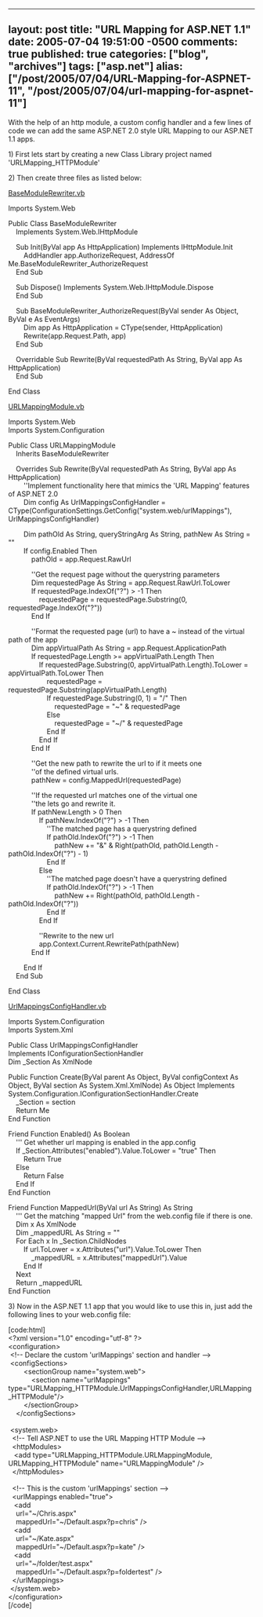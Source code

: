   ---
  layout: post
  title: "URL Mapping for ASP.NET 1.1"
  date: 2005-07-04 19:51:00 -0500
  comments: true
  published: true
  categories: ["blog", "archives"]
  tags: ["asp.net"]
  alias: ["/post/2005/07/04/URL-Mapping-for-ASPNET-11", "/post/2005/07/04/url-mapping-for-aspnet-11"]
  ---
<!-- more -->
<p>With the help of an http module, a custom config handler and a few lines of code we can add the same ASP.NET 2.0 style URL Mapping to our ASP.NET 1.1 apps.</p>
<p>1) First lets start by creating a new Class Library project named 'URLMapping_HTTPModule'</p>
<p>2) Then create three files as listed below:</p>
<p><span style="text-decoration: underline;">BaseModuleRewriter.vb</span></p>
<p>Imports System.Web</p>
<p>Public Class BaseModuleRewriter<br /> &nbsp;&nbsp;&nbsp; Implements System.Web.IHttpModule</p>
<p>&nbsp;&nbsp;&nbsp; Sub Init(ByVal app As HttpApplication) Implements IHttpModule.Init<br /> &nbsp;&nbsp;&nbsp;&nbsp;&nbsp;&nbsp;&nbsp; AddHandler app.AuthorizeRequest, AddressOf Me.BaseModuleRewriter_AuthorizeRequest<br /> &nbsp;&nbsp;&nbsp; End Sub</p>
<p>&nbsp;&nbsp;&nbsp; Sub Dispose() Implements System.Web.IHttpModule.Dispose<br /> &nbsp;&nbsp;&nbsp; End Sub</p>
<p>&nbsp;&nbsp;&nbsp; Sub BaseModuleRewriter_AuthorizeRequest(ByVal sender As Object, ByVal e As EventArgs)<br /> &nbsp;&nbsp;&nbsp;&nbsp;&nbsp;&nbsp;&nbsp; Dim app As HttpApplication = CType(sender, HttpApplication)<br /> &nbsp;&nbsp;&nbsp;&nbsp;&nbsp;&nbsp;&nbsp; Rewrite(app.Request.Path, app)<br /> &nbsp;&nbsp;&nbsp; End Sub</p>
<p>&nbsp;&nbsp;&nbsp; Overridable Sub Rewrite(ByVal requestedPath As String, ByVal app As HttpApplication)<br /> &nbsp;&nbsp;&nbsp; End Sub</p>
<p>End Class</p>
<p><span style="text-decoration: underline;">URLMappingModule.vb</span></p>
<p>Imports System.Web<br /> Imports System.Configuration</p>
<p>Public Class URLMappingModule<br /> &nbsp;&nbsp;&nbsp; Inherits BaseModuleRewriter</p>
<p>&nbsp;&nbsp;&nbsp; Overrides Sub Rewrite(ByVal requestedPath As String, ByVal app As HttpApplication)<br /> &nbsp;&nbsp;&nbsp;&nbsp;&nbsp;&nbsp;&nbsp; ''Implement functionality here that mimics the 'URL Mapping' features of ASP.NET 2.0<br /> &nbsp;&nbsp;&nbsp;&nbsp;&nbsp;&nbsp;&nbsp; Dim config As UrlMappingsConfigHandler = CType(ConfigurationSettings.GetConfig("system.web/urlMappings"), UrlMappingsConfigHandler)</p>
<p>&nbsp;&nbsp;&nbsp;&nbsp;&nbsp;&nbsp;&nbsp; Dim pathOld As String, queryStringArg As String, pathNew As String = ""<br /> &nbsp;&nbsp;&nbsp;&nbsp;&nbsp;&nbsp;&nbsp; If config.Enabled Then<br /> &nbsp;&nbsp;&nbsp;&nbsp;&nbsp;&nbsp;&nbsp;&nbsp;&nbsp;&nbsp;&nbsp; pathOld = app.Request.RawUrl</p>
<p>&nbsp;&nbsp;&nbsp;&nbsp;&nbsp;&nbsp;&nbsp;&nbsp;&nbsp;&nbsp;&nbsp; ''Get the request page without the querystring parameters<br /> &nbsp;&nbsp;&nbsp;&nbsp;&nbsp;&nbsp;&nbsp;&nbsp;&nbsp;&nbsp;&nbsp; Dim requestedPage As String = app.Request.RawUrl.ToLower<br /> &nbsp;&nbsp;&nbsp;&nbsp;&nbsp;&nbsp;&nbsp;&nbsp;&nbsp;&nbsp;&nbsp; If requestedPage.IndexOf("?") &gt; -1 Then<br /> &nbsp;&nbsp;&nbsp;&nbsp;&nbsp;&nbsp;&nbsp;&nbsp;&nbsp;&nbsp;&nbsp;&nbsp;&nbsp;&nbsp;&nbsp; requestedPage = requestedPage.Substring(0, requestedPage.IndexOf("?"))<br /> &nbsp;&nbsp;&nbsp;&nbsp;&nbsp;&nbsp;&nbsp;&nbsp;&nbsp;&nbsp;&nbsp; End If</p>
<p>&nbsp;&nbsp;&nbsp;&nbsp;&nbsp;&nbsp;&nbsp;&nbsp;&nbsp;&nbsp;&nbsp; ''Format the requested page (url) to have a ~ instead of the virtual path of the app<br /> &nbsp;&nbsp;&nbsp;&nbsp;&nbsp;&nbsp;&nbsp;&nbsp;&nbsp;&nbsp;&nbsp; Dim appVirtualPath As String = app.Request.ApplicationPath<br /> &nbsp;&nbsp;&nbsp;&nbsp;&nbsp;&nbsp;&nbsp;&nbsp;&nbsp;&nbsp;&nbsp; If requestedPage.Length &gt;= appVirtualPath.Length Then<br /> &nbsp;&nbsp;&nbsp;&nbsp;&nbsp;&nbsp;&nbsp;&nbsp;&nbsp;&nbsp;&nbsp;&nbsp;&nbsp;&nbsp;&nbsp; If requestedPage.Substring(0, appVirtualPath.Length).ToLower = appVirtualPath.ToLower Then<br /> &nbsp;&nbsp;&nbsp;&nbsp;&nbsp;&nbsp;&nbsp;&nbsp;&nbsp;&nbsp;&nbsp;&nbsp;&nbsp;&nbsp;&nbsp;&nbsp;&nbsp;&nbsp;&nbsp; requestedPage = requestedPage.Substring(appVirtualPath.Length)<br /> &nbsp;&nbsp;&nbsp;&nbsp;&nbsp;&nbsp;&nbsp;&nbsp;&nbsp;&nbsp;&nbsp;&nbsp;&nbsp;&nbsp;&nbsp;&nbsp;&nbsp;&nbsp;&nbsp; If requestedPage.Substring(0, 1) = "/" Then<br /> &nbsp;&nbsp;&nbsp;&nbsp;&nbsp;&nbsp;&nbsp;&nbsp;&nbsp;&nbsp;&nbsp;&nbsp;&nbsp;&nbsp;&nbsp;&nbsp;&nbsp;&nbsp;&nbsp;&nbsp;&nbsp;&nbsp;&nbsp; requestedPage = "~" &amp; requestedPage<br /> &nbsp;&nbsp;&nbsp;&nbsp;&nbsp;&nbsp;&nbsp;&nbsp;&nbsp;&nbsp;&nbsp;&nbsp;&nbsp;&nbsp;&nbsp;&nbsp;&nbsp;&nbsp;&nbsp; Else<br /> &nbsp;&nbsp;&nbsp;&nbsp;&nbsp;&nbsp;&nbsp;&nbsp;&nbsp;&nbsp;&nbsp;&nbsp;&nbsp;&nbsp;&nbsp;&nbsp;&nbsp;&nbsp;&nbsp;&nbsp;&nbsp;&nbsp;&nbsp; requestedPage = "~/" &amp; requestedPage<br /> &nbsp;&nbsp;&nbsp;&nbsp;&nbsp;&nbsp;&nbsp;&nbsp;&nbsp;&nbsp;&nbsp;&nbsp;&nbsp;&nbsp;&nbsp;&nbsp;&nbsp;&nbsp;&nbsp; End If<br /> &nbsp;&nbsp;&nbsp;&nbsp;&nbsp;&nbsp;&nbsp;&nbsp;&nbsp;&nbsp;&nbsp;&nbsp;&nbsp;&nbsp;&nbsp; End If<br /> &nbsp;&nbsp;&nbsp;&nbsp;&nbsp;&nbsp;&nbsp;&nbsp;&nbsp;&nbsp;&nbsp; End If</p>
<p>&nbsp;&nbsp;&nbsp;&nbsp;&nbsp;&nbsp;&nbsp;&nbsp;&nbsp;&nbsp;&nbsp; ''Get the new path to rewrite the url to if it meets one<br /> &nbsp;&nbsp;&nbsp;&nbsp;&nbsp;&nbsp;&nbsp;&nbsp;&nbsp;&nbsp;&nbsp; ''of the defined virtual urls.<br /> &nbsp;&nbsp;&nbsp;&nbsp;&nbsp;&nbsp;&nbsp;&nbsp;&nbsp;&nbsp;&nbsp; pathNew = config.MappedUrl(requestedPage)</p>
<p>&nbsp;&nbsp;&nbsp;&nbsp;&nbsp;&nbsp;&nbsp;&nbsp;&nbsp;&nbsp;&nbsp; ''If the requested url matches one of the virtual one<br /> &nbsp;&nbsp;&nbsp;&nbsp;&nbsp;&nbsp;&nbsp;&nbsp;&nbsp;&nbsp;&nbsp; ''the lets go and rewrite it.<br /> &nbsp;&nbsp;&nbsp;&nbsp;&nbsp;&nbsp;&nbsp;&nbsp;&nbsp;&nbsp;&nbsp; If pathNew.Length &gt; 0 Then<br /> &nbsp;&nbsp;&nbsp;&nbsp;&nbsp;&nbsp;&nbsp;&nbsp;&nbsp;&nbsp;&nbsp;&nbsp;&nbsp;&nbsp;&nbsp; If pathNew.IndexOf("?") &gt; -1 Then<br /> &nbsp;&nbsp;&nbsp;&nbsp;&nbsp;&nbsp;&nbsp;&nbsp;&nbsp;&nbsp;&nbsp;&nbsp;&nbsp;&nbsp;&nbsp;&nbsp;&nbsp;&nbsp;&nbsp; ''The matched page has a querystring defined<br /> &nbsp;&nbsp;&nbsp;&nbsp;&nbsp;&nbsp;&nbsp;&nbsp;&nbsp;&nbsp;&nbsp;&nbsp;&nbsp;&nbsp;&nbsp;&nbsp;&nbsp;&nbsp;&nbsp; If pathOld.IndexOf("?") &gt; -1 Then<br /> &nbsp;&nbsp;&nbsp;&nbsp;&nbsp;&nbsp;&nbsp;&nbsp;&nbsp;&nbsp;&nbsp;&nbsp;&nbsp;&nbsp;&nbsp;&nbsp;&nbsp;&nbsp;&nbsp;&nbsp;&nbsp;&nbsp;&nbsp; pathNew += "&amp;" &amp; Right(pathOld, pathOld.Length - pathOld.IndexOf("?") - 1)<br /> &nbsp;&nbsp;&nbsp;&nbsp;&nbsp;&nbsp;&nbsp;&nbsp;&nbsp;&nbsp;&nbsp;&nbsp;&nbsp;&nbsp;&nbsp;&nbsp;&nbsp;&nbsp;&nbsp; End If<br /> &nbsp;&nbsp;&nbsp;&nbsp;&nbsp;&nbsp;&nbsp;&nbsp;&nbsp;&nbsp;&nbsp;&nbsp;&nbsp;&nbsp;&nbsp; Else<br /> &nbsp;&nbsp;&nbsp;&nbsp;&nbsp;&nbsp;&nbsp;&nbsp;&nbsp;&nbsp;&nbsp;&nbsp;&nbsp;&nbsp;&nbsp;&nbsp;&nbsp;&nbsp;&nbsp; ''The matched page doesn't have a querystring defined<br /> &nbsp;&nbsp;&nbsp;&nbsp;&nbsp;&nbsp;&nbsp;&nbsp;&nbsp;&nbsp;&nbsp;&nbsp;&nbsp;&nbsp;&nbsp;&nbsp;&nbsp;&nbsp;&nbsp; If pathOld.IndexOf("?") &gt; -1 Then<br /> &nbsp;&nbsp;&nbsp;&nbsp;&nbsp;&nbsp;&nbsp;&nbsp;&nbsp;&nbsp;&nbsp;&nbsp;&nbsp;&nbsp;&nbsp;&nbsp;&nbsp;&nbsp;&nbsp;&nbsp;&nbsp;&nbsp;&nbsp; pathNew += Right(pathOld, pathOld.Length - pathOld.IndexOf("?"))<br /> &nbsp;&nbsp;&nbsp;&nbsp;&nbsp;&nbsp;&nbsp;&nbsp;&nbsp;&nbsp;&nbsp;&nbsp;&nbsp;&nbsp;&nbsp;&nbsp;&nbsp;&nbsp;&nbsp; End If<br /> &nbsp;&nbsp;&nbsp;&nbsp;&nbsp;&nbsp;&nbsp;&nbsp;&nbsp;&nbsp;&nbsp;&nbsp;&nbsp;&nbsp;&nbsp; End If</p>
<p>&nbsp;&nbsp;&nbsp;&nbsp;&nbsp;&nbsp;&nbsp;&nbsp;&nbsp;&nbsp;&nbsp;&nbsp;&nbsp;&nbsp;&nbsp; ''Rewrite to the new url<br /> &nbsp;&nbsp;&nbsp;&nbsp;&nbsp;&nbsp;&nbsp;&nbsp;&nbsp;&nbsp;&nbsp;&nbsp;&nbsp;&nbsp;&nbsp; app.Context.Current.RewritePath(pathNew)<br /> &nbsp;&nbsp;&nbsp;&nbsp;&nbsp;&nbsp;&nbsp;&nbsp;&nbsp;&nbsp;&nbsp; End If</p>
<p>&nbsp;&nbsp;&nbsp;&nbsp;&nbsp;&nbsp;&nbsp; End If<br /> &nbsp;&nbsp;&nbsp; End Sub</p>
<p>End Class</p>
<p><span style="text-decoration: underline;">UrlMappingsConfigHandler.vb</span></p>
<p>Imports System.Configuration<br /> Imports System.Xml</p>
<p>Public Class UrlMappingsConfigHandler<br /> Implements IConfigurationSectionHandler<br /> Dim _Section As XmlNode</p>
<p>Public Function Create(ByVal parent As Object, ByVal configContext As Object, ByVal section As System.Xml.XmlNode) As Object Implements System.Configuration.IConfigurationSectionHandler.Create<br /> &nbsp;&nbsp;&nbsp; _Section = section<br /> &nbsp;&nbsp;&nbsp; Return Me<br /> End Function</p>
<p>Friend Function Enabled() As Boolean<br /> &nbsp;&nbsp;&nbsp; ''' Get whether url mapping is enabled in the app.config<br /> &nbsp;&nbsp;&nbsp; If _Section.Attributes("enabled").Value.ToLower = "true" Then<br /> &nbsp;&nbsp;&nbsp;&nbsp;&nbsp;&nbsp;&nbsp; Return True<br /> &nbsp;&nbsp;&nbsp; Else<br /> &nbsp;&nbsp;&nbsp;&nbsp;&nbsp;&nbsp;&nbsp; Return False<br /> &nbsp;&nbsp;&nbsp; End If<br /> End Function</p>
<p>Friend Function MappedUrl(ByVal url As String) As String<br /> &nbsp;&nbsp;&nbsp; ''' Get the matching "mapped Url" from the web.config file if there is one.<br /> &nbsp;&nbsp;&nbsp; Dim x As XmlNode<br /> &nbsp;&nbsp;&nbsp; Dim _mappedURL As String = ""<br /> &nbsp;&nbsp;&nbsp; For Each x In _Section.ChildNodes<br /> &nbsp;&nbsp;&nbsp;&nbsp;&nbsp;&nbsp;&nbsp; If url.ToLower = x.Attributes("url").Value.ToLower Then<br /> &nbsp;&nbsp;&nbsp;&nbsp;&nbsp;&nbsp;&nbsp;&nbsp;&nbsp;&nbsp;&nbsp; _mappedURL = x.Attributes("mappedUrl").Value<br /> &nbsp;&nbsp;&nbsp;&nbsp;&nbsp;&nbsp;&nbsp; End If<br /> &nbsp;&nbsp;&nbsp; Next<br /> &nbsp;&nbsp;&nbsp; Return _mappedURL<br /> End Function</p>
<p>3) Now in the ASP.NET 1.1 app that you would like to use this in, just add the following lines to your web.config file:</p>
<p>[code:html]<br /> &lt;?xml version="1.0" encoding="utf-8" ?&gt;<br /> &lt;configuration&gt;<br /> &nbsp;&lt;!-- Declare the custom 'urlMappings' section and handler --&gt;<br /> &nbsp;&lt;configSections&gt;<br /> &nbsp;&nbsp;&nbsp;&nbsp;&nbsp;&nbsp;&nbsp; &lt;sectionGroup name="system.web"&gt;<br /> &nbsp;&nbsp;&nbsp;&nbsp;&nbsp;&nbsp;&nbsp;&nbsp;&nbsp;&nbsp;&nbsp; &lt;section name="urlMappings" type="URLMapping_HTTPModule.UrlMappingsConfigHandler,URLMapping_HTTPModule"/&gt;<br /> &nbsp;&nbsp;&nbsp;&nbsp;&nbsp;&nbsp;&nbsp; &lt;/sectionGroup&gt;<br /> &nbsp;&nbsp;&nbsp; &lt;/configSections&gt;<br /> &nbsp;&nbsp;&nbsp; <br /> &nbsp;&lt;system.web&gt;<br /> &nbsp; &lt;!-- Tell ASP.NET to use the URL Mapping HTTP Module --&gt;<br /> &nbsp; &lt;httpModules&gt;<br /> &nbsp;&nbsp; &lt;add type="URLMapping_HTTPModule.URLMappingModule, URLMapping_HTTPModule" name="URLMappingModule" /&gt;<br /> &nbsp; &lt;/httpModules&gt;<br /> &nbsp; <br /> &nbsp; &lt;!-- This is the custom 'urlMappings' section --&gt;<br /> &nbsp; &lt;urlMappings enabled="true"&gt;<br /> &nbsp;&nbsp; &lt;add<br /> &nbsp;&nbsp;&nbsp; url="~/Chris.aspx"<br /> &nbsp;&nbsp;&nbsp; mappedUrl="~/Default.aspx?p=chris" /&gt;<br /> &nbsp;&nbsp; &lt;add<br /> &nbsp;&nbsp;&nbsp; url="~/Kate.aspx"<br /> &nbsp;&nbsp;&nbsp; mappedUrl="~/Default.aspx?p=kate" /&gt;<br /> &nbsp;&nbsp; &lt;add<br /> &nbsp;&nbsp;&nbsp; url="~/folder/test.aspx"<br /> &nbsp;&nbsp;&nbsp; mappedUrl="~/Default.aspx?p=foldertest" /&gt;<br /> &nbsp; &lt;/urlMappings&gt;<br /> &nbsp;&lt;/system.web&gt;<br /> &lt;/configuration&gt;<br /> [/code]</p>
